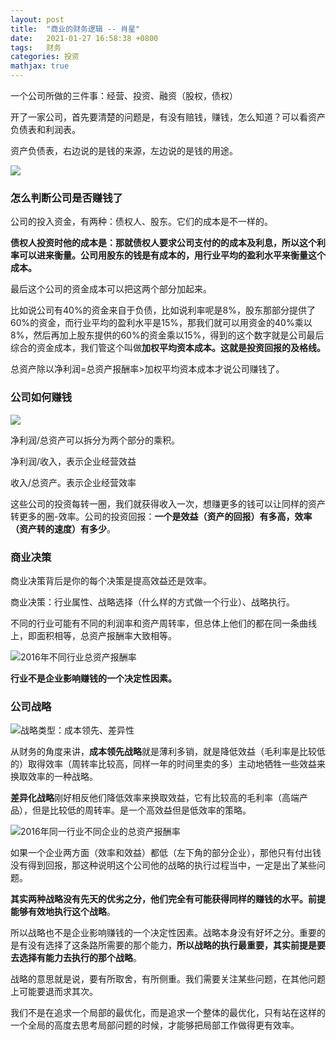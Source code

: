 ```yaml
---
layout: post
title:  "商业的财务逻辑 -- 肖星"
date:   2021-01-27 16:58:38 +0800
tags:   财务
categories: 投资
mathjax: true
---
```


一个公司所做的三件事：经营、投资、融资（股权，债权）

开了一家公司，首先要清楚的问题是，有没有赔钱，赚钱，怎么知道？可以看资产负债表和利润表。

资产负债表，右边说的是钱的来源，左边说的是钱的用途。

![](https://github.com/zzyang/zzyang.github.io/blob/master/_posts/pic/1173.png?raw=true)

### 怎么判断公司是否赚钱了

公司的投入资金，有两种：债权人、股东。它们的成本是不一样的。

**债权人投资时他的成本是：那就债权人要求公司支付的的成本及利息，所以这个利率可以进来衡量。公司用股东的钱是有成本的，用行业平均的盈利水平来衡量这个成本。**

最后这个公司的资金成本可以把这两个部分加起来。

比如说公司有40%的资金来自于负债，比如说利率呢是8%，股东那部分提供了60%的资金，而行业平均的盈利水平是15%，那我们就可以用资金的40%乘以8%，然后再加上股东提供的60%的资金乘以15%，得到的这个数字就是公司最后综合的资金成本，我们管这个叫做**加权平均资本成本。这就是投资回报的及格线。**

总资产除以净利润=总资产报酬率>加权平均资本成本才说公司赚钱了。

### 公司如何赚钱

![](https://github.com/zzyang/zzyang.github.io/blob/master/_posts/pic/36699.png?raw=true)

净利润/总资产可以拆分为两个部分的乘积。

净利润/收入，表示企业经营效益

收入/总资产。表示企业经营效率

这些公司的投资每转一圈，我们就获得收入一次，想赚更多的钱可以让同样的资产转更多的圈-效率。公司的投资回报：**一个是效益（资产的回报）有多高，效率（资产转的速度）有多少**。

### 商业决策

商业决策背后是你的每个决策是提高效益还是效率。

商业决策：行业属性、战略选择（什么样的方式做一个行业）、战略执行。

不同的行业可能有不同的利润率和资产周转率，但总体上他们的都在同一条曲线上，即面积相等，总资产报酬率大致相等。

![2016年不同行业总资产报酬率](https://github.com/zzyang/zzyang.github.io/blob/master/_posts/pic/57575.png?raw=true)

**行业不是企业影响赚钱的一个决定性因素。**

### 公司战略

![战略类型：成本领先、差异性](https://github.com/zzyang/zzyang.github.io/blob/master/_posts/pic/81028.png?raw=true)

从财务的角度来讲，**成本领先战略**就是薄利多销，就是降低效益（毛利率是比较低的）取得效率（周转率比较高，同样一年的时间里卖的多）主动地牺牲一些效益来换取效率的一种战略。

**差异化战略**刚好相反他们降低效率来换取效益，它有比较高的毛利率（高端产品），但是比较低的周转率。是一个高效益但是低效率的策略。

![2016年同一行业不同企业的总资产报酬率](https://github.com/zzyang/zzyang.github.io/blob/master/_posts/pic/12df2.png?raw=true)

如果一个企业两方面（效率和效益）都低（左下角的部分企业），那他只有付出钱没有得到回报，那这种说明这个公司他的战略的执行过程当中，一定是出了某些问题。

**其实两种战略没有先天的优劣之分，他们完全有可能获得同样的赚钱的水平。前提能够有效地执行这个战略**。

所以战略也不是企业影响赚钱的一个决定性因素。战略本身没有好坏之分。重要的是有没有选择了这条路所需要的那个能力，**所以战略的执行最重要，其实前提是要去选择有能力去执行的那个战略**。

战略的意思就是说，要有所取舍，有所侧重。我们需要关注某些问题，在其他问题上可能要退而求其次。

我们不是在追求一个局部的最优化，而是追求一个整体的最优化，只有站在这样的一个全局的高度去思考局部问题的时候，才能够把局部工作做得更有效率。